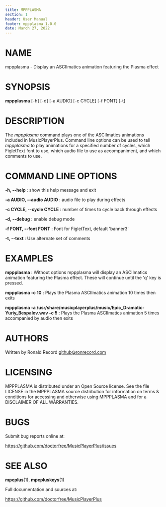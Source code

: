 ```yaml
---
title: MPPPLASMA
section: 1
header: User Manual
footer: mppplasma 1.0.0
date: March 27, 2022
---
```

# NAME
mppplasma - Display an ASCIImatics animation featuring the Plasma effect

# SYNOPSIS
**mppplasma** [-h] [-d] [-a AUDIO] [-c CYCLE] [-f FONT] [-t]

# DESCRIPTION
The *mppplasma* command plays one of the ASCIImatics animations included in
MusicPlayerPlus. Command line options can be used to tell *mppplasma* to play
animations for a specified number of cycles, which FigletText font to use,
which audio file to use as accompaniment, and which comments to use.

# COMMAND LINE OPTIONS
**-h, --help**
: show this help message and exit

**-a AUDIO, --audio AUDIO**
: audio file to play during effects

**-c CYCLE, --cycle CYCLE**
: number of times to cycle back through effects

**-d, --debug**
: enable debug mode

**-f FONT, --font FONT**
: Font for FigletText, default 'banner3'

**-t, --text**
: Use alternate set of comments

# EXAMPLES
**mppplasma**
: Without options mppplasma will display an ASCIImatics animation featuring the Plasma effect. These will continue until the 'q' key is pressed.

**mppplasma -c 10**
: Plays the Plasma ASCIImatics animation 10 times then exits 

**mppplasma -a /usr/share/musicplayerplus/music/Epic_Dramatic-Yuriy_Bespalov.wav -c 5**
: Plays the Plasma ASCIImatics animation 5 times accompanied by audio then exits 

# AUTHORS
Written by Ronald Record github@ronrecord.com

# LICENSING
MPPPLASMA is distributed under an Open Source license.
See the file LICENSE in the MPPPLASMA source distribution
for information on terms &amp; conditions for accessing and
otherwise using MPPPLASMA and for a DISCLAIMER OF ALL WARRANTIES.

# BUGS
Submit bug reports online at:

https://github.com/doctorfree/MusicPlayerPlus/issues

# SEE ALSO
**mpcplus**(1), **mpcpluskeys**(1)

Full documentation and sources at:

https://github.com/doctorfree/MusicPlayerPlus

